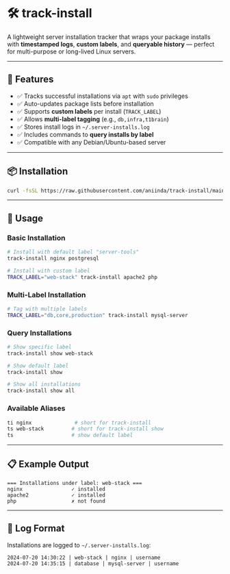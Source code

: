 # 🛠️ track-install

A lightweight server installation tracker that wraps your package installs with **timestamped logs**, **custom labels**, and **queryable history** — perfect for multi-purpose or long-lived Linux servers.

---

## 🚀 Features

- ✅ Tracks successful installations via `apt` with `sudo` privileges
- ✅ Auto-updates package lists before installation
- ✅ Supports **custom labels** per install (`TRACK_LABEL`)
- ✅ Allows **multi-label tagging** (e.g., `db,infra,t1brain`)
- ✅ Stores install logs in `~/.server-installs.log`
- ✅ Includes commands to **query installs by label**
- ✅ Compatible with any Debian/Ubuntu-based server

---

## 📦 Installation

```bash
curl -fsSL https://raw.githubusercontent.com/aniinda/track-install/main/track-install.sh | bash
```

---

## 🎯 Usage

### Basic Installation
```bash
# Install with default label "server-tools"
track-install nginx postgresql

# Install with custom label
TRACK_LABEL="web-stack" track-install apache2 php
```

### Multi-Label Installation
```bash
# Tag with multiple labels
TRACK_LABEL="db,core,production" track-install mysql-server
```

### Query Installations
```bash
# Show specific label
track-install show web-stack

# Show default label
track-install show

# Show all installations
track-install show all
```

### Available Aliases
```bash
ti nginx              # short for track-install
ts web-stack         # short for track-install show
ts                   # show default label
```

---

## 📋 Example Output

```
=== Installations under label: web-stack ===
nginx                ✓ installed
apache2              ✓ installed
php                  ✗ not found
```

---

## 📝 Log Format

Installations are logged to `~/.server-installs.log`:
```
2024-07-20 14:30:22 | web-stack | nginx | username
2024-07-20 14:35:15 | database | mysql-server | username
```
